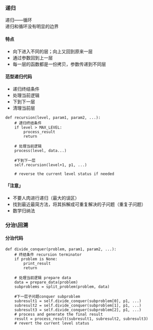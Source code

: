 ### **递归**  
递归——循环  
递归和循环没有明显的边界  
#### **特点**  
- 向下进入不同的层；向上又回到原来一层
- 通过参数回到上一层
- 每一层的函数都是一份拷贝，参数传递到不同层  
#### **范型递归代码**
- 递归终结条件  
- 处理当前逻辑  
- 下到下一层  
- 清理当前层  
```
def recursion(level, param1, param2, ...):
    # 递归终结条件
    if level > MAX_LEVEL:
        process_result
        return

    # 处理当前逻辑  
    process(level, data...)

    #下到下一层
    self.recursion(level+1, p1, ...)

    # reverse the current level status if needed
```
#### **「注意」**  
- 不要人肉进行递归（最大的误区）  
- 找到最近最简方法，将其拆解成可重复解决的子问题（重复子问题） 
- 数学归纳法  
### **分治\回溯** 
#### **分治代码**
```
def divide_conquer(problem, param1, param2, ...):
    # 终结条件 recursion terminator
    if problem is None:
        print_result
        return 

    # 处理当前逻辑 prepare data
    data = prepare_data(problem)
    subproblems = split_problem(problem, data)

    #下一层子问题conquer subproblem
    subresult1 = self.divide_conquer(subproblem[0], p1, ...)
    subresult2 = self.divide_conquer(subproblem[1], p1, ...)
    subresult3 = self.divide_conquer(subproblem[2], p1, ...)
    # process and generate the final result
    result = process_result(subresult1, subresult2, subresult3)
    # revert the current level status
```
